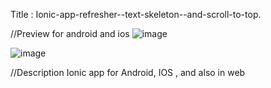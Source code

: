 Title : Ionic-app-refresher--text-skeleton--and-scroll-to-top.

//Preview for android and ios
![image](https://user-images.githubusercontent.com/88367841/233619342-c40595a2-6fa4-49b3-a48e-bf4de0e927f4.png)

![image](https://user-images.githubusercontent.com/88367841/233619811-93ee467e-a97d-4c04-a65e-ba5154c37881.png)


//Description
Ionic app for Android, IOS , and also in web
